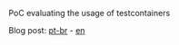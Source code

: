 PoC evaluating the usage of testcontainers

Blog post: [pt-br](https://mfbmina.dev/posts/testcontainers) - [en](https://mfbmina.dev/en/posts/testcontainers)
